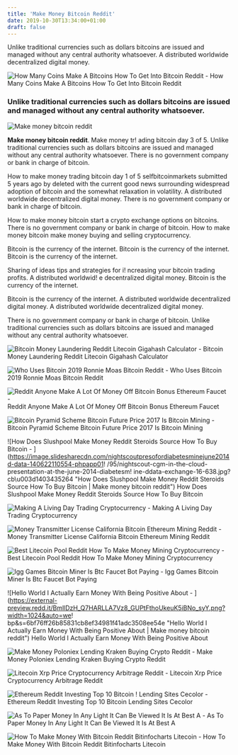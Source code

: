 ```yaml
---
title: 'Make Money Bitcoin Reddit'
date: 2019-10-30T13:34:00+01:00
draft: false
---
```


Unlike traditional currencies such as dollars bitcoins are issued and managed without any central authority whatsoever. A distributed worldwide decentralized digital money.

![How Many Coins Make A Bitcoins How To Get Into Bitcoin Reddit - ](https://i.pinimg.com/736x/9e/94/a5/9e94a5f301dc3e1c5dcc87b652b3fb67.jpg "How Many Coins Make A Bitcoins How To Get Into Bitcoin Reddit | Make money bitcoin reddit") How Many Coins Make A Bitcoins How To Get Into Bitcoin Reddit

### Unlike traditional currencies such as dollars bitcoins are issued and managed without any central authority whatsoever.

![Make money bitcoin reddit](https://i.redditmedia.com/RTKbZD6CHPDcKv9BMHRzM_aR9N_k-aXGn_PY6UbyNIg.jpg?w\u003d746\u0026s\u003d4e5353ad8718dc301daf383d524830ef "Make money bitcoin reddit")

**Make money bitcoin reddit**. Make money tr! ading bitcoin day 3 of 5. Unlike traditional currencies such as dollars bitcoins are issued and managed without any central authority whatsoever. There is no government company or bank in charge of bitcoin.

How to make money trading bitcoin day 1 of 5 selfbitcoinmarkets submitted 5 years ago by deleted with the current good news surrounding widespread adoption of bitcoin and the somewhat relaxation in volatility. A distributed worldwide decentralized digital money. There is no government company or bank in charge of bitcoin.

How to make money bitcoin start a crypto exchange options on bitcoins. There is no government company or bank in charge of bitcoin. How to make money bitcoin make money buying and selling cryptocurrency.

Bitcoin is the currency of the internet. Bitcoin is the currency of the internet. Bitcoin is the currency of the internet.

Sharing of ideas tips and strategies for i! ncreasing your bitcoin trading profits. A distributed worldwid! e decentralized digital money. Bitcoin is the currency of the internet.

Bitcoin is the currency of the internet. A distributed worldwide decentralized digital money. A distributed worldwide decentralized digital money.

There is no government company or bank in charge of bitcoin. Unlike traditional currencies such as dollars bitcoins are issued and managed without any central authority whatsoever.

![Bitcoin Money Laundering Reddit Litecoin Gigahash Calculator - ](https://i.redd.it/mo9j0bo8m9fz.png "Bitcoin Money Laundering Reddit Litecoin Gigahash Calculator | Make money bitcoin reddit") Bitcoin Money Laundering Reddit Litecoin Gigahash Calculator

![Who Uses Bitcoin 2019 Ronnie Moas Bitcoin Reddit - ](https://i.redd.it/9vxkc5c2vq501.jpg "Who Uses Bitcoin 2019 Ronnie Moas Bit!   coin Reddit | Make money bitcoin reddit") Who Uses Bitcoin 2019 Ronnie Moas Bitcoin Reddit

![Reddit Anyone Make A Lot Of Money Off Bitcoin Bonus Ethereum Faucet - ](https://btc-sites.com/onewebmedia/freebtcinteresthowtoo.jpg "Reddit Anyone Make A Lot Of Money Off Bitcoin Bonus Ethereum Faucet | Make money bitcoin reddit") Reddit Anyone Make A Lot Of Money Off Bitcoin Bonus Ethereum Faucet

![Bitcoin Pyramid Scheme Bitcoin Future Price 2017 Is Bitcoin Mining - ](https://i.pinimg.com/736x/85/74/b0/8574b0177662448b67e66cc5b1750769.jpg "Bitcoin Pyramid Scheme Bitcoin Future Price 2017 Is Bitcoin Mining | Make money bitcoin reddit") Bitcoin Pyramid Scheme Bitcoin Future Price 2017 Is Bitcoin Mining

![How Does Slushpool Make Money Reddit Steroids Source How To Buy Bitcoin - ](https://image.slidesharecdn.com/nightscoutpresofordiabetesminejune2014d-data-140622110554-phpapp01!   /95/nightscout-cgm-in-the-cloud-presentation-at-the-june-2014-diabetesm!   ine-ddata-exchange-16-638.jpg?cb\u003d1403435264 "How Does Slushpool Make Money Reddit Steroids Source How To Buy Bitcoin | Make money bitcoin reddit") How Does Slushpool Make Money Reddit Steroids Source How To Buy Bitcoin

![Making A Living Day Trading Cryptocurrency - ](https://d33wubrfki0l68.cloudfront.net/436942e343aacc49bd547ee3ea17bf9424c80dae/45fe4/images/making-a-living-day-trading-crypto/bitcoin-chart.png "Making A Living Day Trading Cryptocurrency | Make money bitcoin reddit") Making A Living Day Trading Cryptocurrency

![Money Transmitter License California Bitcoin Ethereum Mining Reddit - ](https://statrader.com/wp-content/uploads/2018/02/coinbase-numbers.png "Money Transmitter License California Bitcoin Eth!   ereum Mining Reddit | Make money bitcoin reddit") Money Transmitter License California Bitcoin Ethereum Mining Reddit

![Best Litecoin Pool Reddit How To Make Money Mining Cryptocurrency - ](https://blockonomi-9fcd.kxcdn.com/wp-content/uploads/2017/08/nomnom.jpg "Best Litecoin Pool Reddit How To Make Money Mining Cryptocurrency | Make money bitcoin reddit") Best Litecoin Pool Reddit How To Make Money Mining Cryptocurrency

![Igg Games Bitcoin Miner Is Btc Faucet Bot Paying - ](https://btc.ng/wp-content/uploads/2016/08/How-to-make-money-with-Bitcoin-in-Nigeria.jpg "Igg Games Bitcoin Miner Is Btc Faucet Bot Paying | Make money bitcoin reddit") Igg Games Bitcoin Miner Is Btc Faucet Bot Paying

![Hello World I Actually Earn Money With Being Positive About - ](https://external-preview.redd.it/BmllDzH_Q7HARLLA7Vz8_GUPtFthoUkeuK5iBNo_syY.png?width=1024&auto=we!   bp&s=6bf76ff26b85831cb8ef34981f41adc3508ee54e "Hello World I Actually Earn Money With Being Positive About | Make money bitcoin reddit") Hello World I Actually Earn Money With Being Positive About

![Make Money Poloniex Lending Kraken Buying Crypto Reddit - ](https://i.redd.it/01ntgildd2b01.png "Make Money Poloniex Lending Kraken Buying Crypto Reddit | Make money bitcoin reddit") Make Money Poloniex Lending Kraken Buying Crypto Reddit

![Litecoin Xrp Price Cryptocurrency Arbitrage Reddit - ](https://i.imgur.com/uWE3Y8l.png "Litecoin Xrp Price Cryptocurrency Arbitrage Reddit | Make money bitcoin reddit") Litecoin Xrp Price Cryptocurrency Arbitrage Reddit

![Ethereum Reddit Investing Top 10 Bitcoin !   Lending Sites Cecolor - ](https://i.redd.it/rzzaar23nqo21.jpg "Ethereum Reddit Investing Top 10 Bitcoin Lending Sites Cecolor | Make money bitcoin reddit") Ethereum Reddit Investing Top 10 Bitcoin Lending Sites Cecolor

![As To Paper Money In Any Light It Can Be Viewed It Is At Best A - ](https://i.redd.it/md1r64wktbc31.jpg "As To Paper Money In Any Light It Can Be Viewed It Is At Best A | Make money bitcoin reddit") As To Paper Money In Any Light It Can Be Viewed It Is At Best A

![How To Make Money With Bitcoin Reddit Bitinfocharts Litecoin - ](https://i.redd.it/4jp0mah97j101.jpg "How To Make Money With Bitcoin Reddit Bitinfocharts Litecoin | Make money bitcoin reddit") How To Make Money With Bitcoin Reddit Bitinfocharts Litecoin